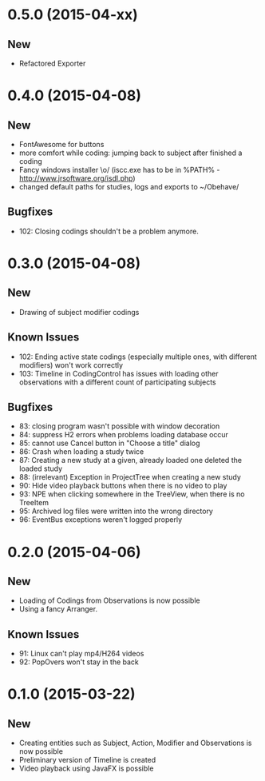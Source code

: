 <!----------------------------------------------------------------------------->
# 0.5.0 (2015-04-xx)
## New
- Refactored Exporter

<!----------------------------------------------------------------------------->
# 0.4.0 (2015-04-08)
## New
- FontAwesome for buttons
- more comfort while coding: jumping back to subject after finished a coding
- Fancy windows installer \o/ (iscc.exe has to be in %PATH% - http://www.jrsoftware.org/isdl.php)
- changed default paths for studies, logs and exports to ~/Obehave/

## Bugfixes
- 102: Closing codings shouldn't be a problem anymore.


<!----------------------------------------------------------------------------->
# 0.3.0 (2015-04-08)
## New
- Drawing of subject modifier codings

## Known Issues
- 102: Ending active state codings (especially multiple ones, with different modifiers) won't work correctly
- 103: Timeline in CodingControl has issues with loading other observations with a different count of participating subjects

## Bugfixes
- 83: closing program wasn't possible with window decoration
- 84: suppress H2 errors when problems loading database occur
- 85: cannot use Cancel button in "Choose a title" dialog
- 86: Crash when loading a study twice
- 87: Creating a new study at a given, already loaded one deleted the loaded study
- 88: (irrelevant) Exception in ProjectTree when creating a new study
- 90: Hide video playback buttons when there is no video to play
- 93: NPE when clicking somewhere in the TreeView, when there is no TreeItem
- 95: Archived log files were written into the wrong directory
- 96: EventBus exceptions weren't logged properly


<!----------------------------------------------------------------------------->
# 0.2.0 (2015-04-06)
## New
- Loading of Codings from Observations is now possible
- Using a fancy Arranger.

## Known Issues
- 91: Linux can't play mp4/H264 videos
- 92: PopOvers won't stay in the back

<!----------------------------------------------------------------------------->
# 0.1.0 (2015-03-22)
## New
- Creating entities such as Subject, Action, Modifier and Observations is now possible
- Preliminary version of Timeline is created
- Video playback using JavaFX is possible